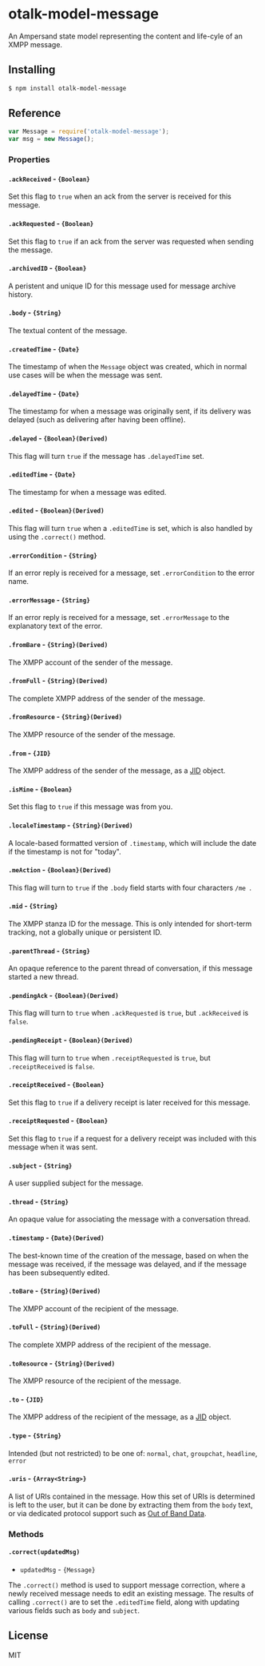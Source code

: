 # otalk-model-message

An Ampersand state model representing the content and life-cyle of an XMPP message.

## Installing

```sh
$ npm install otalk-model-message
```

## Reference

```javascript
var Message = require('otalk-model-message');
var msg = new Message();
```

### Properties

#### `.ackReceived` - `{Boolean}`

Set this flag to `true` when an ack from the server is received for this message.

#### `.ackRequested` - `{Boolean}`

Set this flag to `true` if an ack from the server was requested when sending the message.

#### `.archivedID` - `{Boolean}`

A peristent and unique ID for this message used for message archive history.

#### `.body` - `{String}`

The textual content of the message.

#### `.createdTime` - `{Date}`

The timestamp of when the `Message` object was created, which in normal use cases will be when the message was sent.

#### `.delayedTime` - `{Date}`

The timestamp for when a message was originally sent, if its delivery was delayed (such as delivering after having been offline).

#### `.delayed` - `{Boolean}(Derived)`

This flag will turn `true` if the message has `.delayedTime` set.

#### `.editedTime` - `{Date}`

The timestamp for when a message was edited.

#### `.edited` - `{Boolean}(Derived)`

This flag will turn `true` when a `.editedTime` is set, which is also handled by using the `.correct()` method.

#### `.errorCondition` - `{String}`

If an error reply is received for a message, set `.errorCondition` to the error name.

#### `.errorMessage` - `{String}`

If an error reply is received for a message, set `.errorMessage` to the explanatory text of the error.

#### `.fromBare` - `{String}(Derived)`

The XMPP account of the sender of the message.

#### `.fromFull` - `{String}(Derived)`

The complete XMPP address of the sender of the message.

#### `.fromResource` - `{String}(Derived)`

The XMPP resource of the sender of the message.

#### `.from` - `{JID}`

The XMPP address of the sender of the message, as a [JID](https://npmjs.org/package/xmpp-jid) object.

#### `.isMine` - `{Boolean}`

Set this flag to `true` if this message was from you.

#### `.localeTimestamp` - `{String}(Derived)`

A locale-based formatted version of `.timestamp`, which will include the date if the timestamp is not for "today".

#### `.meAction` - `{Boolean}(Derived)`

This flag will turn to `true` if the `.body` field starts with four characters `/me `.

#### `.mid` - `{String}`

The XMPP stanza ID for the message. This is only intended for short-term tracking, not a globally unique or persistent ID.

#### `.parentThread` - `{String}`

An opaque reference to the parent thread of conversation, if this message started a new thread.

#### `.pendingAck` - `{Boolean}(Derived)`

This flag will turn to `true` when `.ackRequested` is `true`, but `.ackReceived` is `false`.

#### `.pendingReceipt` - `{Boolean}(Derived)`

This flag will turn to `true` when `.receiptRequested` is `true`, but `.receiptReceived` is `false`.

#### `.receiptReceived` - `{Boolean}`

Set this flag to `true` if a delivery receipt is later received for this message.

#### `.receiptRequested` - `{Boolean}`

Set this flag to `true` if a request for a delivery receipt was included with this message when it was sent.

#### `.subject` - `{String}`

A user supplied subject for the message.

#### `.thread` - `{String}`

An opaque value for associating the message with a conversation thread.

#### `.timestamp` - `{Date}(Derived)`

The best-known time of the creation of the message, based on when the message was received, if the message was delayed, and if the message has been subsequently edited.

#### `.toBare` - `{String}(Derived)`

The XMPP account of the recipient of the message.

#### `.toFull` - `{String}(Derived)`

The complete XMPP address of the recipient of the message.

#### `.toResource` - `{String}(Derived)`

The XMPP resource of the recipient of the message.

#### `.to` - `{JID}`

The XMPP address of the recipient of the message, as a [JID](https://npmjs.org/package/xmpp-jid) object.

#### `.type` - `{String}`

Intended (but not restricted) to be one of: `normal`, `chat`, `groupchat`, `headline`, `error`

#### `.uris` - `{Array<String>}`

A list of URIs contained in the message. How this set of URIs is determined is left to the user, but it can be done by extracting them from the `body` text, or via dedicated protocol support such as [Out of Band Data](http://xmpp.org/extensions/xep-0066.html).

### Methods

#### `.correct(updatedMsg)`

* `updatedMsg` - `{Message}`

The `.correct()` method is used to support message correction, where a newly received message needs to edit an existing message. The results of calling `.correct()` are to set the `.editedTime` field, along with updating various fields such as `body` and `subject`.

## License

MIT
